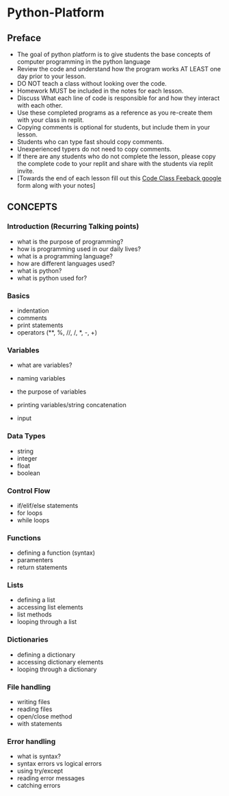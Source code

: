 # Python-Platform

## Preface

- The goal of python platform is to give students the base concepts of computer programming in the python language
- Review the code and understand how the program works AT LEAST one day prior to your lesson.
- DO NOT teach a class without looking over the code.
- Homework MUST be included in the notes for each lesson.
- Discuss What each line of code is responsible for and how they interact with each other.
- Use these completed programs as a reference as you re-create them with your class in replit.
- Copying comments is optional for students, but include them in your lesson.
- Students who can type fast should copy comments.
- Unexperienced typers do not need to copy comments.
- If there are any students who do not complete the lesson, please copy the complete code to your replit and share with the students via replit invite.
- [Towards the end of each lesson fill out this [Code Class Feeback google](https://forms.gle/QdBDxM54cP35d1Mz5) form along with your notes]

## CONCEPTS

### Introduction (Recurring Talking points)

- what is the purpose of programming?
- how is programming used in our daily lives?
- what is a programming language?
- how are different languages used?
- what is python?
- what is python used for?

### Basics

- indentation
- comments
- print statements
- operators (\*\*, %, //, /, \*, -, +)

### Variables

- what are variables?
- naming variables
- the purpose of variables
- printing variables/string concatenation

- input

### Data Types

- string
- integer
- float
- boolean

### Control Flow

- if/elif/else statements
- for loops
- while loops

### Functions

- defining a function (syntax)
- paramenters
- return statements

### Lists

- defining a list
- accessing list elements
- list methods
- looping through a list

### Dictionaries

- defining a dictionary
- accessing dictionary elements
- looping through a dictionary

### File handling

- writing files
- reading files
- open/close method
- with statements

### Error handling

- what is syntax?
- syntax errors vs logical errors
- using try/except
- reading error messages
- catching errors
